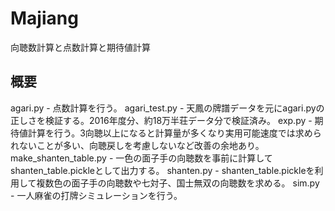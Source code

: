 # Majiang
向聴数計算と点数計算と期待値計算

## 概要
agari.py - 点数計算を行う。
agari_test.py - 天鳳の牌譜データを元にagari.pyの正しさを検証する。2016年度分、約18万半荘データ分で検証済み。
exp.py - 期待値計算を行う。3向聴以上になると計算量が多くなり実用可能速度では求められないことが多い、向聴戻しを考慮しないなど改善の余地あり。
make_shanten_table.py - 一色の面子手の向聴数を事前に計算してshanten_table.pickleとして出力する。
shanten.py - shanten_table.pickleを利用して複数色の面子手の向聴数や七対子、国士無双の向聴数を求める。
sim.py - 一人麻雀の打牌シミュレーションを行う。